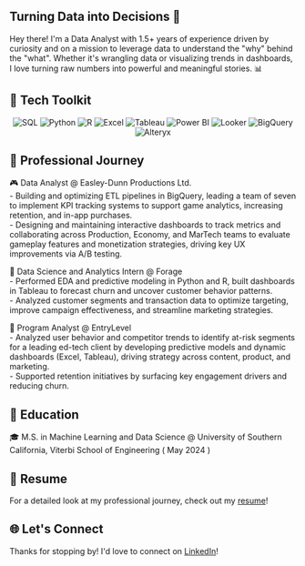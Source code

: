 ## Turning Data into Decisions 🎯  

Hey there! I'm a Data Analyst with 1.5+ years of experience driven by curiosity and on a mission to leverage data to understand the "why" behind the "what". Whether it's wrangling data or visualizing trends in dashboards, I love turning raw numbers into powerful and meaningful stories. 📊

## 🧰 Tech Toolkit
<div align="center">
    
![SQL](https://img.shields.io/badge/SQL-4479A1?style=for-the-badge&logo=postgresql&logoColor=white) ![Python](https://img.shields.io/badge/Python-3776AB?style=for-the-badge&logo=python&logoColor=white) ![R](https://img.shields.io/badge/R-276DC3?style=for-the-badge&logo=r&logoColor=white) ![Excel](https://img.shields.io/badge/Excel-217346?style=for-the-badge&logo=microsoft-excel&logoColor=white) ![Tableau](https://img.shields.io/badge/Tableau-E97627?style=for-the-badge&logo=tableau&logoColor=white) ![Power BI](https://img.shields.io/badge/Power%20BI-F2C811?style=for-the-badge&logo=power-bi&logoColor=black) ![Looker](https://img.shields.io/badge/Looker-4285F4?style=for-the-badge&logo=google&logoColor=white) ![BigQuery](https://img.shields.io/badge/BigQuery-4285F4?style=for-the-badge&logo=googlebigquery&logoColor=white) ![Alteryx](https://img.shields.io/badge/Alteryx-00A82D?style=for-the-badge&logo=alteryx&logoColor=white)

</div>

## 💼 Professional Journey 

🎮 Data Analyst @ Easley-Dunn Productions Ltd.   
    - Building and optimizing ETL pipelines in BigQuery, leading a team of seven to implement KPI tracking systems to support game analytics, increasing retention, and in-app purchases.   
    - Designing and maintaining interactive dashboards to track metrics and collaborating across Production, Economy, and MarTech teams to evaluate gameplay features and monetization strategies, driving key UX improvements via A/B testing.   
    
📑 Data Science and Analytics Intern @ Forage  
    - Performed EDA and predictive modeling in Python and R, built dashboards in Tableau to forecast churn and uncover customer behavior patterns.  
    - Analyzed customer segments and transaction data to optimize targeting, improve campaign effectiveness, and streamline marketing strategies.   

🧮 Program Analyst @ EntryLevel  
    - Analyzed user behavior and competitor trends to identify at-risk segments for a leading ed-tech client by developing predictive models and dynamic dashboards (Excel, Tableau), driving strategy across content, product, and marketing.   
    - Supported retention initiatives by surfacing key engagement drivers and reducing churn.  


## 🚀 Education

🎓 M.S. in Machine Learning and Data Science @ University of Southern California, Viterbi School of Engineering ( May 2024 )


## 📄 Resume 
For a detailed look at my professional journey, check out my [resume](https://drive.google.com/file/d/1Ua8VyzhUA4rKttFw6_dJvZK8p0EUqxzL/view?usp=drive_link)!


## 🌐 Let's Connect
Thanks for stopping by! I'd love to connect on [LinkedIn](https://www.linkedin.com/in/mansikadam30/)!


